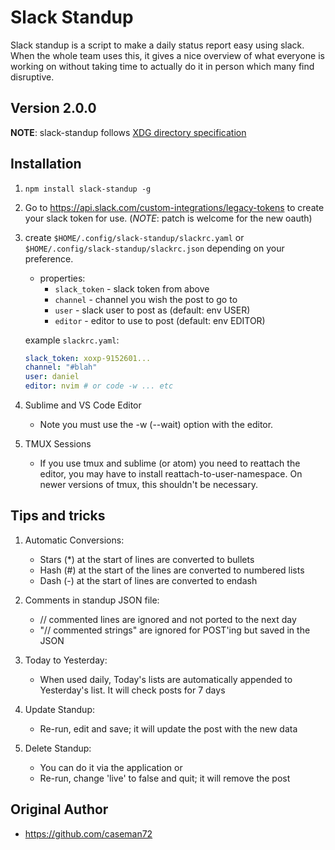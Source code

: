 Slack Standup
==============

Slack standup is a script to make a daily status report easy using slack. When
the whole team uses this, it gives a nice overview of what everyone is working
on without taking time to actually do it in person which many find disruptive.

Version 2.0.0
-------------

__NOTE__: slack-standup follows [XDG directory
specification](http://standards.freedesktop.org/basedir-spec/basedir-spec-latest.html)


Installation
------------

1. `npm install slack-standup -g`

1. Go to https://api.slack.com/custom-integrations/legacy-tokens to create your slack token for use. (_NOTE_: patch is welcome for the new oauth)

1. create
`$HOME/.config/slack-standup/slackrc.yaml` or
`$HOME/.config/slack-standup/slackrc.json` depending on your preference.

    * properties:
        - `slack_token` - slack token from above
        - `channel` - channel you wish the post to go to
        - `user` - slack user to post as (default: env USER)
        - `editor` - editor to use to post (default: env EDITOR)

    example `slackrc.yaml`:
    ``` yaml
    slack_token: xoxp-9152601...
    channel: "#blah"
    user: daniel
    editor: nvim # or code -w ... etc
    ```

1. Sublime and VS Code Editor
    * Note you must use the -w (--wait) option with the editor.

2. TMUX Sessions
   * If you use tmux and sublime (or atom) you need to reattach the editor, you may have to install reattach-to-user-namespace. On newer versions of tmux, this shouldn't be necessary.

Tips and tricks
---------------

1. Automatic Conversions:
    * Stars (*) at the start of lines are converted to bullets
    * Hash (#) at the start of the lines are converted to numbered lists
    * Dash (-) at the start of lines are converted to endash

1. Comments in standup JSON file:
    * // commented lines are ignored and not ported to the next day
    * "// commented strings" are ignored for POST'ing but saved in the JSON

1. Today to Yesterday:
    * When used daily, Today's lists are automatically appended to Yesterday's list. It will check posts for 7 days

1. Update Standup:
    * Re-run, edit and save; it will update the post with the new data

1. Delete Standup:
    * You can do it via the application or
    * Re-run, change 'live' to false and quit; it will remove the post

Original Author
------
* https://github.com/caseman72
